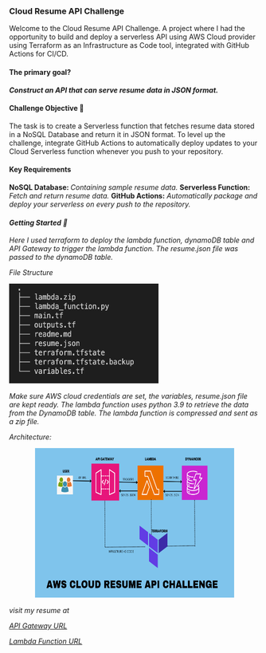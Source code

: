 ### Cloud Resume API Challenge 

<p>Welcome to the Cloud Resume API Challenge. A project where I had the opportunity to build and deploy a serverless API using AWS Cloud provider using Terraform as an Infrastructure as Code tool, integrated with GitHub Actions for CI/CD. 
</p>

#### The primary goal? 
<b><i>Construct an API that can serve resume data in JSON format.</i></b>

#### Challenge Objective 🎯

The task is to create a Serverless function that fetches resume data stored in a NoSQL Database and return it in JSON format. To level up the challenge, integrate GitHub Actions to automatically deploy updates to your Cloud Serverless function whenever you push to your repository. 

#### Key Requirements

<b>NoSQL Database: </b><i>Containing sample resume data.</i>
<b > Serverless Function:</b> <i>Fetch and return resume data.</i>
<b> GitHub Actions:</b> <i>Automatically package and deploy your serverless on every push to the repository.<i>

#### Getting Started 🚀

<p> Here I used terraform to  deploy the lambda function, dynamoDB table and API Gateway to trigger the lambda function.  The resume.json file was passed to the dynamoDB table.</p>

File Structure 

<img src="tree1.png" alt="Description" width="300" height="200">


Make sure AWS cloud credentials are set, the variables, resume.json file are kept ready.
The lambda function uses python 3.9 to retrieve the data from the DynamoDB table. The lambda function is compressed and sent as a zip file.

Architecture:
<p align="center">
<img src="API2.png" alt="Description" width="400" height="300">

</p>
visit my resume at

[API Gateway URL](https://1mdkqd0zyd.execute-api.us-east-1.amazonaws.com/prod/ResumeFunction)

[Lambda Function URL](https://cc3m62jss6dpqpblzmcueiyavm0dclmr.lambda-url.us-east-1.on.aws/)


